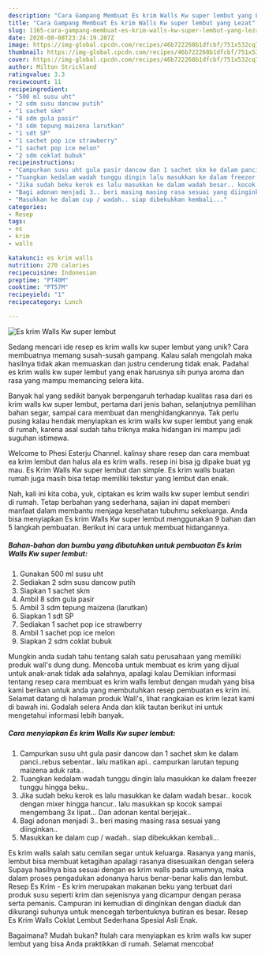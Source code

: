 ```yaml
---
description: "Cara Gampang Membuat Es krim Walls Kw super lembut yang Lezat"
title: "Cara Gampang Membuat Es krim Walls Kw super lembut yang Lezat"
slug: 1165-cara-gampang-membuat-es-krim-walls-kw-super-lembut-yang-lezat
date: 2020-08-08T23:24:19.207Z
image: https://img-global.cpcdn.com/recipes/46b722268b1dfcbf/751x532cq70/es-krim-walls-kw-super-lembut-foto-resep-utama.jpg
thumbnail: https://img-global.cpcdn.com/recipes/46b722268b1dfcbf/751x532cq70/es-krim-walls-kw-super-lembut-foto-resep-utama.jpg
cover: https://img-global.cpcdn.com/recipes/46b722268b1dfcbf/751x532cq70/es-krim-walls-kw-super-lembut-foto-resep-utama.jpg
author: Milton Strickland
ratingvalue: 3.3
reviewcount: 11
recipeingredient:
- "500 ml susu uht"
- "2 sdm susu dancow putih"
- "1 sachet skm"
- "8 sdm gula pasir"
- "3 sdm tepung maizena larutkan"
- "1 sdt SP"
- "1 sachet pop ice strawberry"
- "1 sachet pop ice melon"
- "2 sdm coklat bubuk"
recipeinstructions:
- "Campurkan susu uht gula pasir dancow dan 1 sachet skm ke dalam panci..rebus sebentar.. lalu matikan api.. campurkan larutan tepung maizena aduk rata.."
- "Tuangkan kedalam wadah tunggu dingin lalu masukkan ke dalam freezer tunggu hingga beku.."
- "Jika sudah beku kerok es lalu masukkan ke dalam wadah besar.. kocok dengan mixer hingga hancur.. lalu masukkan sp kocok sampai mengembang 3x lipat... Dan adonan kental berjejak.."
- "Bagi adonan menjadi 3.. beri masing masing rasa sesuai yang diinginkan.."
- "Masukkan ke dalam cup / wadah.. siap dibekukkan kembali..."
categories:
- Resep
tags:
- es
- krim
- walls

katakunci: es krim walls 
nutrition: 270 calories
recipecuisine: Indonesian
preptime: "PT40M"
cooktime: "PT57M"
recipeyield: "1"
recipecategory: Lunch

---
```



![Es krim Walls Kw super lembut](https://img-global.cpcdn.com/recipes/46b722268b1dfcbf/751x532cq70/es-krim-walls-kw-super-lembut-foto-resep-utama.jpg)

Sedang mencari ide resep es krim walls kw super lembut yang unik? Cara membuatnya memang susah-susah gampang. Kalau salah mengolah maka hasilnya tidak akan memuaskan dan justru cenderung tidak enak. Padahal es krim walls kw super lembut yang enak harusnya sih punya aroma dan rasa yang mampu memancing selera kita.

Banyak hal yang sedikit banyak berpengaruh terhadap kualitas rasa dari es krim walls kw super lembut, pertama dari jenis bahan, selanjutnya pemilihan bahan segar, sampai cara membuat dan menghidangkannya. Tak perlu pusing kalau hendak menyiapkan es krim walls kw super lembut yang enak di rumah, karena asal sudah tahu triknya maka hidangan ini mampu jadi suguhan istimewa.

Welcome to Phesi Esterju Channel. kalinsy share resep dan cara membuat ea krim lembut dan halus ala es krim walls. resep ini bisa jg dipake buat yg mau. Es Krim Walls Kw super lembut dan simple. Es krim walls buatan rumah juga masih bisa tetap memiliki tekstur yang lembut dan enak.


Nah, kali ini kita coba, yuk, ciptakan es krim walls kw super lembut sendiri di rumah. Tetap berbahan yang sederhana, sajian ini dapat memberi manfaat dalam membantu menjaga kesehatan tubuhmu sekeluarga. Anda bisa menyiapkan Es krim Walls Kw super lembut menggunakan 9 bahan dan 5 langkah pembuatan. Berikut ini cara untuk membuat hidangannya.

<!--inarticleads1-->

##### Bahan-bahan dan bumbu yang dibutuhkan untuk pembuatan Es krim Walls Kw super lembut:

1. Gunakan 500 ml susu uht
1. Sediakan 2 sdm susu dancow putih
1. Siapkan 1 sachet skm
1. Ambil 8 sdm gula pasir
1. Ambil 3 sdm tepung maizena (larutkan)
1. Siapkan 1 sdt SP
1. Sediakan 1 sachet pop ice strawberry
1. Ambil 1 sachet pop ice melon
1. Siapkan 2 sdm coklat bubuk


Mungkin anda sudah tahu tentang salah satu perusahaan yang memiliki produk wall&#39;s dung dung. Mencoba untuk membuat es krim yang dijual untuk anak-anak tidak ada salahnya, apalagi kalau Demikian informasi tentang resep cara membuat es krim walls lembut dengan mudah yang bisa kami berikan untuk anda yang membutuhkan resep pembuatan es krim ini. Selamat datang di halaman produk Wall&#39;s, lihat rangkaian es krim lezat kami di bawah ini. Godalah selera Anda dan klik tautan berikut ini untuk mengetahui informasi lebih banyak. 

<!--inarticleads2-->

##### Cara menyiapkan Es krim Walls Kw super lembut:

1. Campurkan susu uht gula pasir dancow dan 1 sachet skm ke dalam panci..rebus sebentar.. lalu matikan api.. campurkan larutan tepung maizena aduk rata..
1. Tuangkan kedalam wadah tunggu dingin lalu masukkan ke dalam freezer tunggu hingga beku..
1. Jika sudah beku kerok es lalu masukkan ke dalam wadah besar.. kocok dengan mixer hingga hancur.. lalu masukkan sp kocok sampai mengembang 3x lipat... Dan adonan kental berjejak..
1. Bagi adonan menjadi 3.. beri masing masing rasa sesuai yang diinginkan..
1. Masukkan ke dalam cup / wadah.. siap dibekukkan kembali...


Es krim walls salah satu cemilan segar untuk keluarga. Rasanya yang manis, lembut bisa membuat ketagihan apalagi rasanya disesuaikan dengan selera Supaya hasilnya bisa sesuai dengan es krim walls pada umumnya, maka dalam proses pengadukan adonanya harus benar-benar kalis dan lembut. Resep Es Krim - Es krim merupakan makanan beku yang terbuat dari produk susu seperti krim dan sejenisnya yang dicampur dengan perasa serta pemanis. Campuran ini kemudian di dinginkan dengan diaduk dan dikurangi suhunya untuk mencegah terbentuknya butiran es besar. Resep Es Krim Walls Coklat Lembut Sederhana Spesial Asli Enak. 

Bagaimana? Mudah bukan? Itulah cara menyiapkan es krim walls kw super lembut yang bisa Anda praktikkan di rumah. Selamat mencoba!

